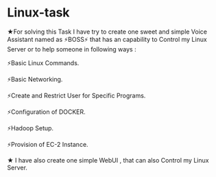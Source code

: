 # Linux-task
★For solving this Task I have try to create one sweet and simple Voice Assistant named as ⚡BOSS⚡ that has an capability to Control my Linux Server or to help someone in following ways :

⚡Basic Linux Commands.

⚡Basic Networking.

⚡Create and Restrict User for Specific Programs.

⚡Configuration of DOCKER.

⚡Hadoop Setup.

⚡Provision of EC-2 Instance.

★ I have also create one simple WebUI , that can also Control my Linux Server.
